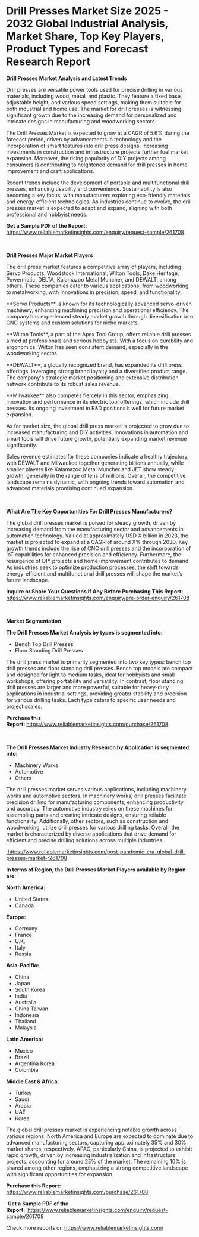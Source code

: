 <p><h1>Drill Presses Market Size 2025 - 2032 Global Industrial Analysis, Market Share, Top Key Players, Product Types and Forecast Research Report</h1></p><p><strong>Drill Presses Market Analysis and Latest Trends</strong></p>
<p><p>Drill presses are versatile power tools used for precise drilling in various materials, including wood, metal, and plastic. They feature a fixed base, adjustable height, and various speed settings, making them suitable for both industrial and home use. The market for drill presses is witnessing significant growth due to the increasing demand for personalized and intricate designs in manufacturing and woodworking sectors.</p><p>The Drill Presses Market is expected to grow at a CAGR of 5.6% during the forecast period, driven by advancements in technology and the incorporation of smart features into drill press designs. Increasing investments in construction and infrastructure projects further fuel market expansion. Moreover, the rising popularity of DIY projects among consumers is contributing to heightened demand for drill presses in home improvement and craft applications.</p><p>Recent trends include the development of portable and multifunctional drill presses, enhancing usability and convenience. Sustainability is also becoming a key focus, with manufacturers exploring eco-friendly materials and energy-efficient technologies. As industries continue to evolve, the drill presses market is expected to adapt and expand, aligning with both professional and hobbyist needs.</p></p>
<p><strong>Get a Sample PDF of the Report:&nbsp;</strong> <a href="https://www.reliablemarketinsights.com/enquiry/request-sample/261708?utm_campaign=3044&utm_medium=2&utm_source=Github&utm_content=ia&utm_term=11042025&utm_id=drill-presses">https://www.reliablemarketinsights.com/enquiry/request-sample/261708</a></p>
<p>&nbsp;</p>
<p><strong>Drill Presses Major Market Players</strong></p>
<p><p>The drill press market features a competitive array of players, including Servo Products, Woodstock International, Wilton Tools, Dake Heritage, Powermatic, DELTA, Kalamazoo Metal Muncher, and DEWALT, among others. These companies cater to various applications, from woodworking to metalworking, with innovations in precision, speed, and functionality.</p><p>**Servo Products** is known for its technologically advanced servo-driven machinery, enhancing machining precision and operational efficiency. The company has experienced steady market growth through diversification into CNC systems and custom solutions for niche markets.</p><p>**Wilton Tools**, a part of the Apex Tool Group, offers reliable drill presses aimed at professionals and serious hobbyists. With a focus on durability and ergonomics, Wilton has seen consistent demand, especially in the woodworking sector.</p><p>**DEWALT**, a globally recognized brand, has expanded its drill press offerings, leveraging strong brand loyalty and a diversified product range. The company's strategic market positioning and extensive distribution network contribute to its robust sales revenue.</p><p>**Milwaukee** also competes fiercely in this sector, emphasizing innovation and performance in its electric tool offerings, which include drill presses. Its ongoing investment in R&D positions it well for future market expansion.</p><p>As for market size, the global drill press market is projected to grow due to increased manufacturing and DIY activities. Innovations in automation and smart tools will drive future growth, potentially expanding market revenue significantly.</p><p>Sales revenue estimates for these companies indicate a healthy trajectory, with DEWALT and Milwaukee together generating billions annually, while smaller players like Kalamazoo Metal Muncher and JET show steady growth, generally in the range of tens of millions. Overall, the competitive landscape remains dynamic, with ongoing trends toward automation and advanced materials promising continued expansion.</p></p>
<p>&nbsp;</p>
<p><strong>What Are The Key Opportunities For Drill Presses Manufacturers?</strong></p>
<p><p>The global drill presses market is poised for steady growth, driven by increasing demand from the manufacturing sector and advancements in automation technology. Valued at approximately USD X billion in 2023, the market is projected to expand at a CAGR of around X% through 2030. Key growth trends include the rise of CNC drill presses and the incorporation of IoT capabilities for enhanced precision and efficiency. Furthermore, the resurgence of DIY projects and home improvement contributes to demand. As industries seek to optimize production processes, the shift towards energy-efficient and multifunctional drill presses will shape the market’s future landscape.</p></p>
<p><strong>Inquire or Share Your Questions If Any Before Purchasing This Report:</strong> <a href="https://www.reliablemarketinsights.com/enquiry/pre-order-enquiry/261708?utm_campaign=3044&utm_medium=2&utm_source=Github&utm_content=ia&utm_term=11042025&utm_id=drill-presses">https://www.reliablemarketinsights.com/enquiry/pre-order-enquiry/261708</a></p>
<p>&nbsp;</p>
<p><strong>Market Segmentation</strong></p>
<p><strong>The Drill Presses Market Analysis by types is segmented into:</strong></p>
<p><ul><li>Bench Top Drill Presses</li><li>Floor Standing Drill Presses</li></ul></p>
<p><p>The drill press market is primarily segmented into two key types: bench top drill presses and floor standing drill presses. Bench top models are compact and designed for light to medium tasks, ideal for hobbyists and small workshops, offering portability and versatility. In contrast, floor standing drill presses are larger and more powerful, suitable for heavy-duty applications in industrial settings, providing greater stability and precision for various drilling tasks. Each type caters to specific user needs and project scales.</p></p>
<p><strong>Purchase this Report:&nbsp;</strong><a href="https://www.reliablemarketinsights.com/purchase/261708?utm_campaign=3044&utm_medium=2&utm_source=Github&utm_content=ia&utm_term=11042025&utm_id=drill-presses">https://www.reliablemarketinsights.com/purchase/261708</a></p>
<p>&nbsp;</p>
<p><strong>The Drill Presses Market Industry Research by Application is segmented into:</strong></p>
<p><ul><li>Machinery Works</li><li>Automotive</li><li>Others</li></ul></p>
<p><p>The drill presses market serves various applications, including machinery works and automotive sectors. In machinery works, drill presses facilitate precision drilling for manufacturing components, enhancing productivity and accuracy. The automotive industry relies on these machines for assembling parts and creating intricate designs, ensuring reliable functionality. Additionally, other sectors, such as construction and woodworking, utilize drill presses for various drilling tasks. Overall, the market is characterized by diverse applications that drive demand for efficient and precise drilling solutions across multiple industries.</p></p>
<p><a href="https://www.reliablemarketinsights.com/post-pandemic-era-global-drill-presses-market-r261708?utm_campaign=3044&utm_medium=2&utm_source=Github&utm_content=ia&utm_term=11042025&utm_id=drill-presses">&nbsp;https://www.reliablemarketinsights.com/post-pandemic-era-global-drill-presses-market-r261708</a></p>
<p><strong>In terms of Region, the Drill Presses Market Players available by Region are:</strong></p>
<p>
    <p> <strong> North America: </strong>
        <ul>
            <li>United States</li>
            <li>Canada</li>
        </ul>
        </p> 
    <p> <strong> Europe: </strong>
        <ul>
            <li>Germany</li>
            <li>France</li>
            <li>U.K.</li>
            <li>Italy</li>
            <li>Russia</li>
        </ul>
        </p> 
    <p> <strong> Asia-Pacific: </strong>
        <ul>
            <li>China</li>
            <li>Japan</li>
            <li>South Korea</li>
            <li>India</li>
            <li>Australia</li>
            <li>China Taiwan</li>
            <li>Indonesia</li>
            <li>Thailand</li>
            <li>Malaysia</li>
        </ul>
        </p> 
    <p> <strong> Latin America: </strong>
        <ul>
            <li>Mexico</li>
            <li>Brazil</li>
            <li>Argentina Korea</li>
            <li>Colombia</li>
        </ul>
        </p> 
    <p> <strong> Middle East & Africa: </strong>
        <ul>
            <li>Turkey</li>
            <li>Saudi</li>
            <li>Arabia</li>
            <li>UAE</li>
            <li>Korea</li>
        </ul>
    </p>
    </p>
<p><p>The global drill presses market is experiencing notable growth across various regions. North America and Europe are expected to dominate due to advanced manufacturing sectors, capturing approximately 35% and 30% market shares, respectively. APAC, particularly China, is projected to exhibit rapid growth, driven by increasing industrialization and infrastructure projects, accounting for around 25% of the market. The remaining 10% is shared among other regions, emphasizing a strong competitive landscape with significant opportunities for expansion.</p></p>
<p><strong>Purchase this Report: </strong><a href="https://www.reliablemarketinsights.com/purchase/261708?utm_campaign=3044&utm_medium=2&utm_source=Github&utm_content=ia&utm_term=11042025&utm_id=drill-presses">https://www.reliablemarketinsights.com/purchase/261708</a></p>
<p>&nbsp;<strong>Get a Sample PDF of the Report:&nbsp;&nbsp;</strong><a href="https://www.reliablemarketinsights.com/enquiry/request-sample/261708?utm_campaign=3044&utm_medium=2&utm_source=Github&utm_content=ia&utm_term=11042025&utm_id=drill-presses">https://www.reliablemarketinsights.com/enquiry/request-sample/261708</a></p>
<p><strong></strong></p>
<p>Check more reports on <a href="https://www.reliablemarketinsights.com/?utm_campaign=3044&utm_medium=2&utm_source=Github&utm_content=ia&utm_term=11042025&utm_id=drill-presses">https://www.reliablemarketinsights.com/</a></p>